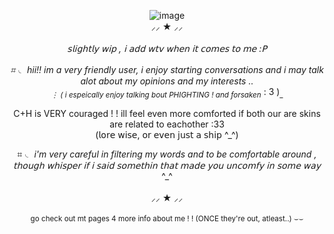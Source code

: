 <div align="center">
  
 ![image](https://github.com/user-attachments/assets/f950de09-7931-40e6-a3ba-9327d37664d1)<br>
 ⸝⸝ ★ ⸝⸝<br><br>
_𝗌𝗅𝗂𝗀𝗁𝗍𝗅𝗒 𝗐𝗂𝗉 , 𝗂 𝖺𝖽𝖽 𝗐𝗍𝗏 𝗐𝗁𝖾𝗇 𝗂𝗍 𝖼𝗈𝗆𝖾𝗌 𝗍𝗈 𝗆𝖾 :𝖯_<br><br>
_⌗ ◟ hii!! im a very friendly user, i enjoy starting conversations and i may talk alot about my opinions and my interests ..<br><sub>⋮ ( i espeically enjoy talking bout   PHIGHTING ! and forsaken_ : 3 )<sub>_
<br>

C+H is VERY couraged ! ! ill feel even more comforted if both our are skins are related to eachother :33<br>(𝗅𝗈𝗋𝖾 𝗐𝗂𝗌𝖾, 𝗈𝗋 𝖾𝗏𝖾𝗇 𝗃𝗎𝗌𝗍 𝖺 𝗌𝗁𝗂𝗉 ^_^)
<br>

⌗ ◟ _i'm very careful in filtering my words and to be comfortable around , 𝗍𝗁𝗈𝗎𝗀𝗁 𝗐𝗁𝗂𝗌𝗉𝖾𝗋 𝗂𝖿 𝗂 𝗌𝖺𝗂𝖽 𝗌𝗈𝗆𝖾𝗍𝗁𝗂𝗇 𝗍𝗁𝖺𝗍 𝗆𝖺𝖽𝖾 𝗒𝗈𝗎 𝗎𝗇𝖼𝗈𝗆𝖿𝗒 𝗂𝗇 𝗌𝗈𝗆𝖾 𝗐𝖺𝗒_ ^_^
<br><br>
⸝⸝ ★ ⸝⸝
<br><br>
<sub>go check out mt pages 4 more info about me ! ! (ONCE they're out, atleast..) ⌣⌣


